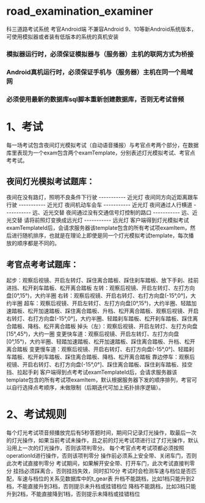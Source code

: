 # road_examination_examiner
科三道路考试系统 考官Android端
不兼容Android 9、10等新Android系统版本，可使用模拟器或者装有低版本的系统的真机安装
### 模拟器运行时，必须保证模拟器与（服务器）主机的联网方式为桥接
### Android真机运行时，必须保证手机与（服务器）主机在同一个局域网
### 必须使用最新的数据库sql脚本重新创建数据库，否则无考试音频

# 1、考试
每一场考试包含夜间灯光模拟考试（自动语音播报）与考官点考两个部分，在数据库里表现为一个exam包含两个examTemplate，分别表述灯光模拟考试、考官点考考试。
## 夜间灯光模拟考试题库：
夜间在没有路灯，照明不良条件下行驶       -----------    近光灯
夜间同方向近距离跟车行驶                -----------    近光灯
夜间机动车会车                        -----------    近光灯
夜间通过人行横道                      -----------    远、近光交替
夜间通过没有交通信号灯控制的路口        -----------    远、近光交替
请将前照灯变换成远光灯                 -----------    远光灯
客户端得到灯光模拟考试examTemplateId后，会请求服务器该template包含的所有考试项examItem，然后进行随机排序，也就是在理论上即使是同一个灯光模拟考试template，每次播放的顺序都是不同的。
## 考官点考考试题库：
起步：观察后视镜、开启左转灯、踩住离合踏板、踩住刹车踏板、放下手刹、挂前进挡、松开刹车踏板、松开离合踏板
左转：观察后视镜、开启左转灯、左打方向盘[0°,15°)，大约半圈
右转：观察后视镜、开启右转灯、右打方向盘(-15°,0°]，大约半圈
超车：观察后视镜、开启左转灯、左打方向盘[0°,15°)，大约半圈、轻踏加速踏板、松开加速踏板、踩住离合踏板、升档、松开离合踏板、观察后视镜、开启右转灯、右打方向盘(-15°,0°]，大约半圈、轻踏刹车踏板、松开刹车踏板、踩住离合踏板、降档、松开离合踏板
掉头（左）：观察后视镜、开启左转灯、左打方向盘[15°,45°)，大约一圈
变更快车道：观察后视镜、开启左转灯、左打方向盘[0°,15°)，大约半圈、轻踏加速踏板、松开加速踏板、踩住离合踏板、升档、松开离合踏板
变更慢车道：观察后视镜、开启右转灯、右打方向盘(-15°,0°]、轻踏刹车踏板、松开刹车踏板、踩住离合踏板、降档、松开离合踏板
靠边停车：观察后视镜、开启右转灯、右打方向盘(-15°,0°]、踩住离合踏板、踩住刹车踏板、挂空挡、拉起手刹
客户端得到点考考试examTemplateId后，会请求服务器该template包含的所有考试项examItem，默认根据服务器下发的顺序排列，考官可以自行选择点考顺序，未做限制（后期迭代可加上拓扑排序逻辑）。
# 2、考试规则
每个灯光考试项音频播放完后有5秒答题时间，期间只记录灯光操作，取最后一次的灯光操作，如果当前考试未操作，且之前的灯光考试项进行过了灯光操作，默认沿用上一次的灯光操作，否则该项判零分。
每个考官点考考试项都必须按照operationId进行操作，否则该项判零分
操作前必须系上安全带、关闭车门，否则此次考试直接判零分
考试期间，如果解开安全带、打开车门，此次考试直接判零分
挂挡必须踩离合，否则挂挡失效，同时扣10分
考试时会检测车速与档位是否匹配，车速与档位的关系见数据库中的t_gear表
升档不能跳档，比如1档只能升到2档，不能直接升到3档，否则提示未升档或挂错档位
降档不能跳档，比如3档只能升到2档，不能直接降到1档，否则提示未降档或挂错档位